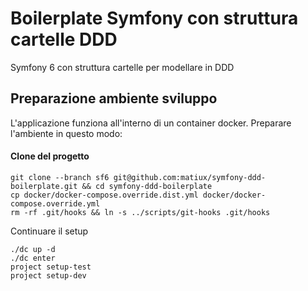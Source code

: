 Boilerplate Symfony con struttura cartelle DDD
========================

Symfony 6 con struttura cartelle per modellare in DDD

## Preparazione ambiente sviluppo
L'applicazione funziona all'interno di un container docker. Preparare l'ambiente in questo modo:

#### Clone del progetto
```
git clone --branch sf6 git@github.com:matiux/symfony-ddd-boilerplate.git && cd symfony-ddd-boilerplate
cp docker/docker-compose.override.dist.yml docker/docker-compose.override.yml
rm -rf .git/hooks && ln -s ../scripts/git-hooks .git/hooks
```

Continuare il setup
```shell
./dc up -d
./dc enter
project setup-test
project setup-dev
```
